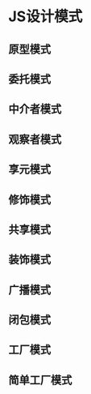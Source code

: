 # JS设计模式

## 原型模式

## 委托模式

## 中介者模式

## 观察者模式

## 享元模式

## 修饰模式

## 共享模式

## 装饰模式

## 广播模式

## 闭包模式

## 工厂模式


## 简单工厂模式